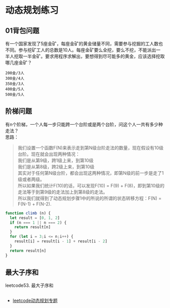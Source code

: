 # 动态规划练习

## 01背包问题
有一个国家发现了5座金矿，每座金矿的黄金储量不同，需要参与挖掘的工人数也不同。参与挖矿工人的总数是10人。每座金矿要么全挖，要么不挖，不能派出一半人挖取一半金矿。要求用程序求解出，要想得到尽可能多的黄金，应该选择挖取哪几座金矿？  
```
200金/3人  
300金/4人  
350金/3人
400金/5人
500金/5人
```


## 阶梯问题
有n个阶梯，一个人每一步只能跨一个台阶或是两个台阶，问这个人一共有多少种走法？  
思路：
> 我们设置一个函数F(N)来表示走到第N级台阶走法的数量，现在假设有10级台阶。现在就会出现两种情况：  
> 我们是从第9级，跨1级上来，到第10级  
> 我们是从第8级，跨2级上来，到第10级  
> 其实对于任何第N级台阶，都会出现这两种情况，即第N级的前一步是走了1级或者两级。  
> 所以如果我们统计F(10)的话，可以发现F(10) = F(9) + F(8)，即到第10级的走法等于到第9级的走法加上到第8级的走法。  
> 所以我们就得到了动态规划步骤1中的所说的所谓的状态转移方程：F(N) = F(N-1) + F(N-2).  
```js
function climb (n) {
  let result = [0, 1, 2]
  if (n === 1 || n === 2) {
	return result[n]  
  } 
  for (let i = 3;i <= n;i++) {
	result[i] = result[i - 1] + result[i - 2]
  }
  return result[n]
} 
```

## 最大子序和
leetcode53. 最大子序和
```js

```
- [leetcode动态规划专题](https://leetcode-cn.com/tag/dynamic-programming/)